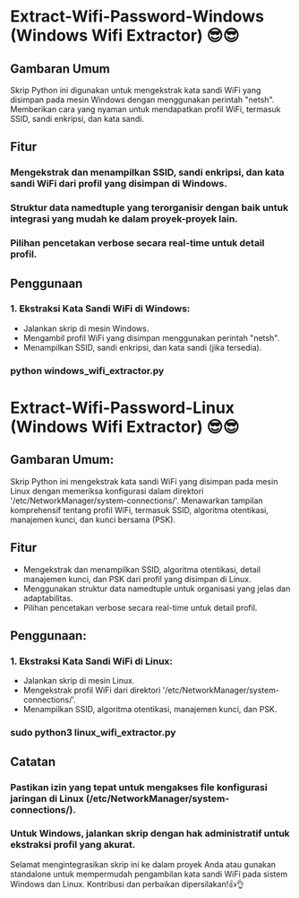 # Extract-Wifi-Password-Windows (Windows Wifi Extractor) 😎😎
## Gambaran Umum
Skrip Python ini digunakan untuk mengekstrak kata sandi WiFi yang disimpan pada mesin Windows dengan menggunakan perintah "netsh". Memberikan cara yang nyaman untuk mendapatkan profil WiFi, termasuk SSID, sandi enkripsi, dan kata sandi.

## Fitur
### Mengekstrak dan menampilkan SSID, sandi enkripsi, dan kata sandi WiFi dari profil yang disimpan di Windows.
### Struktur data namedtuple yang terorganisir dengan baik untuk integrasi yang mudah ke dalam proyek-proyek lain.
### Pilihan pencetakan verbose secara real-time untuk detail profil.

## Penggunaan
### 1. Ekstraksi Kata Sandi WiFi di Windows:
* Jalankan skrip di mesin Windows.
* Mengambil profil WiFi yang disimpan menggunakan perintah "netsh".
* Menampilkan SSID, sandi enkripsi, dan kata sandi (jika tersedia).
### python windows_wifi_extractor.py


# Extract-Wifi-Password-Linux (Windows Wifi Extractor) 😎😎
## Gambaran Umum:
Skrip Python ini mengekstrak kata sandi WiFi yang disimpan pada mesin Linux dengan memeriksa konfigurasi dalam direktori '/etc/NetworkManager/system-connections/'. Menawarkan tampilan komprehensif tentang profil WiFi, termasuk SSID, algoritma otentikasi, manajemen kunci, dan kunci bersama (PSK).

## Fitur
* Mengekstrak dan menampilkan SSID, algoritma otentikasi, detail manajemen kunci, dan PSK dari profil yang disimpan di Linux.
* Menggunakan struktur data namedtuple untuk organisasi yang jelas dan adaptabilitas.
* Pilihan pencetakan verbose secara real-time untuk detail profil.

## Penggunaan:
### 1. Ekstraksi Kata Sandi WiFi di Linux:
* Jalankan skrip di mesin Linux.
* Mengekstrak profil WiFi dari direktori '/etc/NetworkManager/system-connections/'.
* Menampilkan SSID, algoritma otentikasi, manajemen kunci, dan PSK.
### sudo python3 linux_wifi_extractor.py

## Catatan 
### Pastikan izin yang tepat untuk mengakses file konfigurasi jaringan di Linux (/etc/NetworkManager/system-connections/).
### Untuk Windows, jalankan skrip dengan hak administratif untuk ekstraksi profil yang akurat.

Selamat mengintegrasikan skrip ini ke dalam proyek Anda atau gunakan standalone untuk mempermudah pengambilan kata sandi WiFi pada sistem Windows dan Linux. Kontribusi dan perbaikan dipersilakan!👍👌







